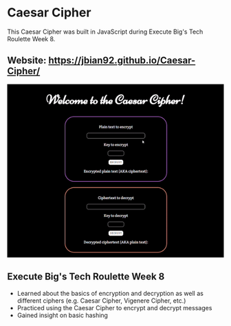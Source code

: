 # Caesar Cipher
This Caesar Cipher was built in JavaScript during Execute Big's Tech Roulette Week 8. 

## Website: https://jbian92.github.io/Caesar-Cipher/ 
![demo](demo.gif)

## Execute Big's Tech Roulette Week 8
- Learned about the basics of encryption and decryption as well as different ciphers (e.g. Caesar Cipher, Vigenere Cipher, etc.)
- Practiced using the Caesar Cipher to encrypt and decrypt messages
- Gained insight on basic hashing
